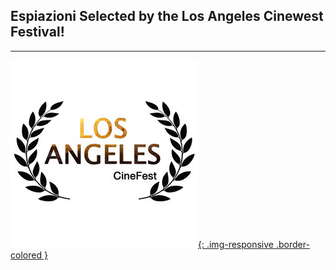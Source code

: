 ## Espiazioni Selected by the Los Angeles Cinewest Festival!

---

[![LACF](assets/img/lacf.jpg){: .img-responsive .border-colored }](http://lacinefest.weebly.com/short-film-page-3.html)
